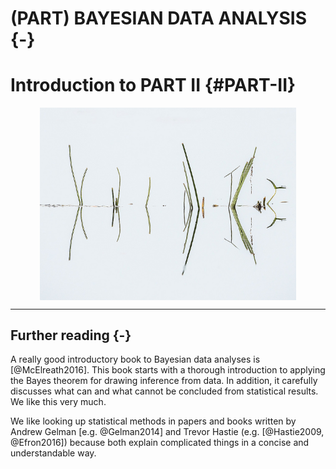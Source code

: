 
# (PART) BAYESIAN DATA ANALYSIS {-}

# Introduction to PART II {#PART-II}

<a href="" target="_blank"><img src="images/part_II.jpg" width="410" style="display: block; margin: auto;" /></a>

------

## Further reading {-} 
A really good introductory book to Bayesian data analyses is [@McElreath2016]. This book starts with a thorough introduction to applying the Bayes theorem for drawing inference from data. In addition, it carefully discusses what can and what cannot be concluded from statistical results. We like this very much.

We like looking up statistical methods in papers and books written by Andrew Gelman [e.g. @Gelman2014] and Trevor Hastie (e.g. [@Hastie2009, @Efron2016]) because both explain complicated things in a concise and understandable way.  

